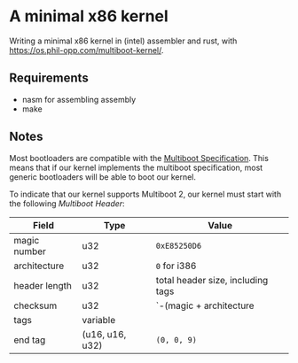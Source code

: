 # A minimal x86 kernel

Writing a minimal x86 kernel in (intel) assembler and rust, with
https://os.phil-opp.com/multiboot-kernel/.

## Requirements

* nasm for assembling assembly
* make

## Notes

Most bootloaders are compatible with the [Multiboot
Specification](https://en.wikipedia.org/wiki/Multiboot_Specification). This
means that if our kernel implements the multiboot specification, most generic
bootloaders will be able to boot our kernel.

To indicate that our kernel supports Multiboot 2, our kernel must start with the following _Multiboot Header_:

|Field|Type|Value|
|---|---|---|
|magic number|u32|`0xE85250D6`|
|architecture|u32|`0` for i386|
|header length|u32|total header size, including tags|
|checksum|u32|`-(magic + architecture | header_length)`|
|tags|variable||
|end tag|(u16, u16, u32)|`(0, 0, 9)`
